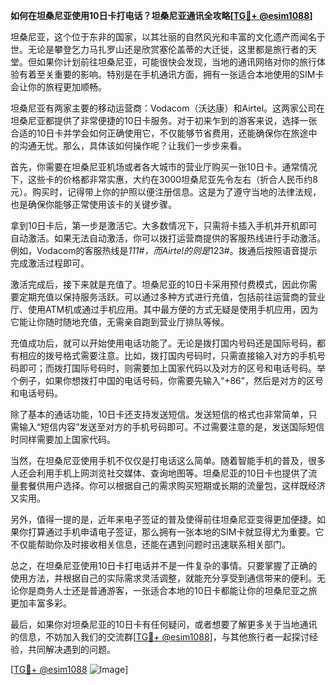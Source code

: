 **如何在坦桑尼亚使用10日卡打电话？坦桑尼亚通讯全攻略[[TG💪+ @esim1088](https://t.me/s/esim1088)]**

坦桑尼亚，这个位于东非的国家，以其壮丽的自然风光和丰富的文化遗产而闻名于世。无论是攀登乞力马扎罗山还是欣赏塞伦盖蒂的大迁徙，这里都是旅行者的天堂。但如果你计划前往坦桑尼亚，可能很快会发现，当地的通讯网络对你的旅行体验有着至关重要的影响。特别是在手机通讯方面，拥有一张适合本地使用的SIM卡会让你的旅程更加顺畅。

坦桑尼亚有两家主要的移动运营商：Vodacom（沃达康）和Airtel。这两家公司在坦桑尼亚都提供了非常便捷的10日卡服务。对于初来乍到的游客来说，选择一张合适的10日卡并学会如何正确使用它，不仅能够节省费用，还能确保你在旅途中的沟通无忧。那么，具体该如何操作呢？让我们一步步来看。

首先，你需要在坦桑尼亚机场或者各大城市的营业厅购买一张10日卡。通常情况下，这些卡的价格都非常实惠，大约在3000坦桑尼亚先令左右（折合人民币约8元）。购买时，记得带上你的护照以便注册信息。这是为了遵守当地的法律法规，也是确保你能够正常使用该卡的关键步骤。

拿到10日卡后，第一步是激活它。大多数情况下，只需将卡插入手机并开机即可自动激活。如果无法自动激活，你可以拨打运营商提供的客服热线进行手动激活。例如，Vodacom的客服热线是*111#，而Airtel的则是*123#。拨通后按照语音提示完成激活过程即可。

激活完成后，接下来就是充值了。坦桑尼亚的10日卡采用预付费模式，因此你需要定期充值以保持服务活跃。可以通过多种方式进行充值，包括前往运营商的营业厅、使用ATM机或通过手机应用。其中最方便的方式无疑是使用手机应用，因为它能让你随时随地充值，无需亲自跑到营业厅排队等候。

充值成功后，就可以开始使用电话功能了。无论是拨打国内号码还是国际号码，都有相应的拨号格式需要注意。比如，拨打国内号码时，只需直接输入对方的手机号码即可；而拨打国际号码时，则需要加上国家代码以及对方的区号和电话号码。举个例子，如果你想拨打中国的电话号码，你需要先输入“+86”，然后是对方的区号和电话号码。

除了基本的通话功能，10日卡还支持发送短信。发送短信的格式也非常简单，只需输入“短信内容”发送至对方的手机号码即可。不过需要注意的是，发送国际短信时同样需要加上国家代码。

当然，在坦桑尼亚使用手机不仅仅是打电话这么简单。随着智能手机的普及，很多人还会利用手机上网浏览社交媒体、查询地图等。坦桑尼亚的10日卡也提供了流量套餐供用户选择。你可以根据自己的需求购买短期或长期的流量包，这样既经济又实用。

另外，值得一提的是，近年来电子签证的普及使得前往坦桑尼亚变得更加便捷。如果你打算通过手机申请电子签证，那么拥有一张本地的SIM卡就显得尤为重要。它不仅能帮助你及时接收相关信息，还能在遇到问题时迅速联系相关部门。

总之，在坦桑尼亚使用10日卡打电话并不是一件复杂的事情。只要掌握了正确的使用方法，并根据自己的实际需求灵活调整，就能充分享受到通信带来的便利。无论你是商务人士还是普通游客，一张适合本地的10日卡都能让你的坦桑尼亚之旅更加丰富多彩。

最后，如果你对坦桑尼亚的10日卡有任何疑问，或者想要了解更多关于当地通讯的信息，不妨加入我们的交流群[[TG💪+ @esim1088](https://t.me/s/esim1088)]，与其他旅行者一起探讨经验，共同解决遇到的问题。

[[TG💪+ @esim1088](https://t.me/s/esim1088) ![Image](https://i.postimg.cc/4NQfJmqS/Snipaste-2025-05-13-00-14-12.png)]